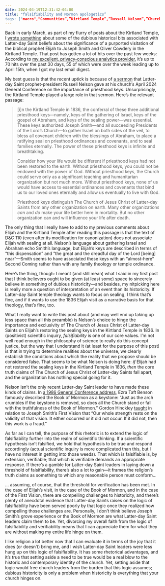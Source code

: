 ```yaml
---
date: 2024-04-19T12:31:42-04:00
title: "falsifiability and Mormon apologetics”
tags: ["macro","Communities”,”Kirtland Temple”,”Russell Nelson”,”Church of Jesus Christ of Latter-day Saints”,”exclusivity”,”falsifiability”,”Salt Lake Tribune”,”Bloggernacle”,”Ezra Taft Benson”,”Gordon Hinckley”]
---
```

Back in early March, as part of my flurry of posts about the Kirtland Temple, I [wrote something](https://spencergreenhalgh.com/communities/elijah-and-the-kirtland-temple/) about some of the dubious historical bits associated with Latter-day Saint beliefs about the significance of a purported visitation of the biblical prophet Elijah to Joseph Smith and Oliver Cowdery in the Kirtland Temple. That post has gotten a lot of hits over the past few weeks: According to [my excellent, privacy-conscious analytics provider](https://tinylytics.app), it’s up to 70 hits over the past 30 days, 55 of which were over the week leading up to April 15th, when I got my last email digest. 

My best guess is that the recent uptick is because of [a sermon](https://www.churchofjesuschrist.org/study/general-conference/2024/04/57nelson?lang=eng) that Latter-day Saint prophet-president Russell Nelson gave at his church’s April 2024 General Conference on the importance of priesthood keys. Unsurprisingly, the Kirtland Temple played a large role in that sermon. Here’s the relevant passage: 

> [i]n the Kirtland Temple in 1836, the conferral of these three additional priesthood keys—namely, keys of the gathering of Israel, keys of the gospel of Abraham, and keys of the sealing power—was essential. These keys authorized Joseph Smith—and all succeeding Presidents of the Lord’s Church—to gather Israel on both sides of the veil, to bless all covenant children with the blessings of Abraham, to place a ratifying seal on priesthood ordinances and covenants, and to seal families eternally. The power of these priesthood keys is infinite and breathtaking.
>
> Consider how your life would be different if priesthood keys had not been restored to the earth. Without priesthood keys, you could not be endowed with the power of God. Without priesthood keys, the Church could serve only as a significant teaching and humanitarian organization but not much more. Without priesthood keys, none of us would have access to essential ordinances and covenants that bind us to our loved ones eternally and allow us eventually to live with God.
>
> Priesthood keys distinguish The Church of Jesus Christ of Latter-day Saints from any other organization on earth. Many other organizations *can* and *do* make your life better here in mortality. But no other organization can and will influence your life after death.

The only thing that I really have to add to my previous comments about Elijah and the Kirtland Temple after reading this passage is that the text of D&C 110 (even after its modification for canonization) does not associate Elijah with sealing at all. Nelson’s language about gathering Israel and Abraham echo Smith’s language, but Elijah’s keys are described in terms of “this dispensation” and “the great and the dreadful day of the Lord [being] near”—Smith seems to have associated these keys with an “almost-here” Second Coming rather than with any family theology or temple ordinance.

Here’s the thing, though: I meant (and still mean) what I said in my first post that I think believers ought to be given (at least some) space to sincerely believe in something of dubious historicity—and besides, my nitpicking here is really more a question of interpretation of an event than its historicity. If Latter-day Saint temple theology wants to focus on sealing, I think that’s fine, and if it wants to use the 1836 Elijah visit as a narrative basis for that theology, that’s fine, too.

What I really want to write this post about (and may well end up taking up less space than all this preamble) is Nelson’s choice to hinge the importance and exclusivity of The Church of Jesus Christ of Latter-day Saints on Elijah’s restoring the sealing keys in the Kirtland Temple in 1836. In (positivist) scientific inquiry, *falsifiability* is one of our core values. I’m not well read enough in the philosophy of science to really do this concept justice, but the way that I understand it (at least for the purpose of this post) is that in trying to determine realities about the universe, we clearly establish the conditions about which the reality that we propose should be considered false. That seems to be what Nelson is doing here: *if* Elijah had not restored the sealing keys in the Kirtland Temple in 1836, *then* the core truth claims of The Church of Jesus Christ of Latter-day Saints fall apart, and the organization has nothing special going for it.

Nelson isn’t the only recent Latter-day Saint leader to have made these kinds of claims. In [a 1986 General Conference address](https://www.churchofjesuschrist.org/study/general-conference/1986/10/the-book-of-mormon-keystone-of-our-religion?lang=eng), Ezra Taft Benson famously described the Book of Mormon as a keystone: “Just as the arch crumbles if the keystone is removed, so does all the Church stand or fall with the truthfulness of the Book of Mormon.” Gordon Hinckley [taught](https://www.churchofjesuschrist.org/study/general-conference/2002/10/the-marvelous-foundation-of-our-faith?lang=eng) in relation to Joseph Smith’s First Vision that “Our whole strength rests on the validity of that vision. It either occurred or it did not occur. If it did not, then this work is a fraud.”

As far as I can tell, the purpose of this rhetoric is to extend the logic of falsifiability further into the realm of scientific thinking. If a scientific hypothesis isn’t falsified, we hold that hypothesis to be true and respond accordingly (actual scientific inquiry is more complicated than this, but I have no interest in getting into those weeds). That which is falsifiable is, by extension, verifiable; that which is verifiable demands an appropriate response. If there’s a gamble for Latter-day Saint leaders in laying down a threshold of falsifiability, there’s also a lot to gain—it frames the religion’s truth claims as something to which any reasonable person must conform…

… assuming, of course, that the threshold for verification has been met. In the case of Elijah’s visit, in the case of the Book of Mormon, and in the case of the First Vision, there are compelling challenges to historicity, and there’s plenty of anecdotal evidence that Latter-day Saints raises on the logic of falsifiability have been served poorly by that logic once they realized how compelling those challenges are. Personally, I don’t think believe Joseph Smith’s grove experience or the Book of Mormon are what Latter-day Saint leaders claim them to be. Yet, divorcing my overall faith from the logic of falsifiability and verifiability means that I can appreciate them for what they are without making my entire life hinge on them.

I like religion a lot better now that I can evaluate it in terms of the joy that it does (or doesn’t) bring me, and I wish Latter-day Saint leaders were less hung up on this logic of falsifiability. It has some rhetorical advantages, and it’s true that setting aside a need to be true would be a real blow to the historic and contemporary identity of the church. Yet, setting aside that logic would free church leaders from the burden that this logic assumes; dubious historicity is only a problem when historicity is everything that your church hinges on.